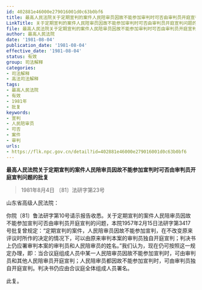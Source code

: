 ```yaml
---
id: 402881e46000e279016001d0c63b0bf6
title: 最高人民法院关于定期宣判的案件人民陪审员因故不能参加审判时可否由审判员开庭宣判问题的批复
LinkTitle: 关于定期宣判的案件人民陪审员因故不能参加审判时可否由审判员开庭宣判问题的批复（1981）
file: 最高人民法院关于定期宣判的案件人民陪审员因故不能参加审判时可否由审判员开庭宣判问题的批复_19810804_402881e46000e279016001d0c63b0bf6.docx
author: 最高人民法院
date: '1981-08-04'
publication_date: '1981-08-04'
effective_date: '1981-08-04'
status: 有效
group: 司法解释
categories:
- 司法解释
- 高法司法解释
tags:
- 最高人民法院
- 有效
- 1981年
- 批复
keywords:
- 宣判
- 人民陪审员
- 可否
- 案件
- 审判
urls:
- https://flk.npc.gov.cn/detail?id=402881e46000e279016001d0c63b0bf6
---
```


**最高人民法院关于定期宣判的案件人民陪审员因故不能参加宣判时可否由审判员开庭宣判问题的批复**

> 1981年8月4日 〔81〕法研字第23号

山东省高级人民法院：

你院〔81〕鲁法研字第10号请示报告收悉。关于定期宣判的案件人民陪审员因故不能参加宣判可否由审判员开庭宣判的问题，本院1957年2月15日法研字第3417号批复曾规定：“定期宣判的案件，人民陪审员因故不能参加宣判，在不改变原来评议时所作的决定的情况下，可以由原来审判本案的审判员独自开庭宣判；判决书上仍应署审判本案的审判员和人民陪审员的姓名。”我们认为，现在仍可按照这一规定办理，即：当合议庭组成人员中某一人民陪审员因故不能参加宣判时，可由审判员和其他人民陪审员开庭宣判；人民陪审员都因故不能参加宣判时，可由审判员独自开庭宣判。判决书仍应由合议庭全体组成人员署名。

此复。
